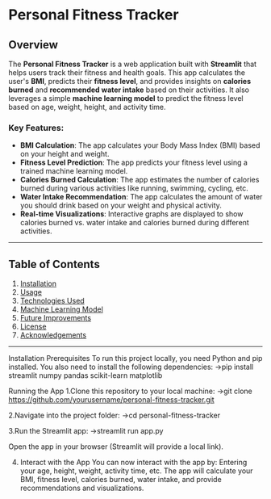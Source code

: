 # Personal Fitness Tracker

## Overview

The **Personal Fitness Tracker** is a web application built with **Streamlit** that helps users track their fitness and health goals. This app calculates the user's **BMI**, predicts their **fitness level**, and provides insights on **calories burned** and **recommended water intake** based on their activities. It also leverages a simple **machine learning model** to predict the fitness level based on age, weight, height, and activity time.

### Key Features:
- **BMI Calculation**: The app calculates your Body Mass Index (BMI) based on your height and weight.
- **Fitness Level Prediction**: The app predicts your fitness level using a trained machine learning model.
- **Calories Burned Calculation**: The app estimates the number of calories burned during various activities like running, swimming, cycling, etc.
- **Water Intake Recommendation**: The app calculates the amount of water you should drink based on your weight and physical activity.
- **Real-time Visualizations**: Interactive graphs are displayed to show calories burned vs. water intake and calories burned during different activities.

---

## Table of Contents

1. [Installation](#installation)
2. [Usage](#usage)
3. [Technologies Used](#technologies-used)
4. [Machine Learning Model](#machine-learning-model)
5. [Future Improvements](#future-improvements)
6. [License](#license)
7. [Acknowledgements](#acknowledgements)

---
Installation
Prerequisites
To run this project locally, you need Python and pip installed. You also need to install the following dependencies:
->pip install streamlit numpy pandas scikit-learn matplotlib

 Running the App
1.Clone this repository to your local machine:
->git clone https://github.com/yourusername/personal-fitness-tracker.git

2.Navigate into the project folder:
->cd personal-fitness-tracker

3.Run the Streamlit app:
->streamlit run app.py

Open the app in your browser (Streamlit will provide a local link).

4. Interact with the App
You can now interact with the app by:
Entering your age, height, weight, activity time, etc.
The app will calculate your BMI, fitness level, calories burned, water intake, and provide recommendations and visualizations.
